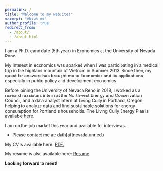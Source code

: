 ```yaml
---
permalink: /
title: "Welcome to my website!"
excerpt: "About me"
author_profile: true
redirect_from: 
  - /about/
  - /about.html
---
```


I am a Ph.D. candidate (5th year) in Economics at the University of Nevada Reno.

My interest in economics was sparked when I was participating in a medical trip in the highland mountain of Vietnam in Summer 2013. Since then, my quest for answers has brought me to Economics and its applications, especially in public policy and development economics.  

Before joining the University of Nevada Reno in 2018, I worked as a research assistant intern at the Northwest Energy and Conservation Council, and a data analyst intern at Living Cully in Portland, Oregon, helping to analyze data and find sustainable solutions for energy consumption for Portland's households. The Living Cully Energy Plan is available [here](https://www.livingcully.org/incoming/2018/05/LC-Community-Energy-Plan-FINAL-6.pdf).

I am on the job market this year and available for interviews.

* Please contact me at: dath[at]nevada.unr.edu

My CV is available here: <a href="https://huynhdattien.github.io/files/Huynh_CV_09_2022.pdf" target="_CV">PDF.</a>

My resume is also available here: [Resume](https://github.com/huynhdattien/huynhdattien.github.io/files/7637264/Huynh_Resume.pdf)

**Looking forward to meet!**




